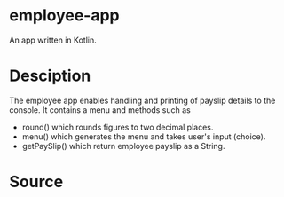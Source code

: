 # employee-app
An app written in Kotlin.
# Desciption
The employee app enables handling and printing of payslip details to the console.
It contains a menu and methods such as
- round() which rounds figures to two decimal places.
- menu() which generates the menu and takes user's input (choice).
- getPaySlip() which return employee payslip as a String.
# Source

